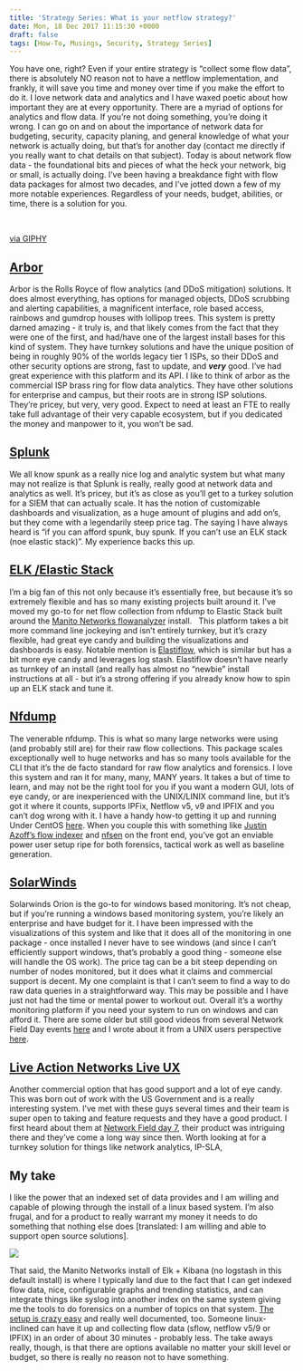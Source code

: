 ```yaml
---
title: 'Strategy Series: What is your netflow strategy?'
date: Mon, 18 Dec 2017 11:15:30 +0000
draft: false
tags: [How-To, Musings, Security, Strategy Series]
---
```


You have one, right? Even if your entire strategy is “collect some flow data”, there is absolutely NO reason not to have a netflow implementation, and frankly, it will save you time and money over time if you make the effort to do it. I love network data and analytics and I have waxed poetic about how important they are at every opportunity. There are a myriad of options for analytics and flow data. If you’re not doing something, you’re doing it wrong. I can go on and on about the importance of network data for budgeting, security, capacity planing, and general knowledge of what your network is actually doing, but that’s for another day (contact me directly if you really want to chat details on that subject). Today is about network flow data - the foundational bits and pieces of what the heck your network, big or small, is actually doing. I’ve been having a breakdance fight with flow data packages for almost two decades, and I’ve jotted down a few of my more notable experiences. Regardless of your needs, budget, abilities, or time, there is a solution for you.

 

[via GIPHY](https://giphy.com/gifs/breakin-boogaloo-shrimp-11FirB7GcukiwU)

**[Arbor](https://www.arbornetworks.com/)**
-------------------------------------------

Arbor is the Rolls Royce of flow analytics (and DDoS mitigation) solutions. It does almost everything, has options for managed objects, DDoS scrubbing and alerting capabilities, a magnificent interface, role based access, rainbows and gumdrop houses with lollipop trees. This system is pretty darned amazing - it truly is, and that likely comes from the fact that they were one of the first, and had/have one of the largest install bases for this kind of system. They have turnkey solutions and have the unique position of being in roughly 90% of the worlds legacy tier 1 ISPs, so their DDoS and other security options are strong, fast to update, and **_very_** good. I’ve had great experience with this platform and its API. I like to think of arbor as the commercial ISP brass ring for flow data analytics. They have other solutions for enterprise and campus, but their roots are in strong ISP solutions. They’re pricey, but very, very good. Expect to need at least an FTE to really take full advantage of their very capable ecosystem, but if you dedicated the money and manpower to it, you won’t be sad.

[Splunk](https://www.splunk.com/)
---------------------------------

We all know spunk as a really nice log and analytic system but what many may not realize is that Splunk is really, really good at network data and analytics as well. It’s pricey, but it’s as close as you’ll get to a turkey solution for a SIEM that can actually scale. It has the notion of customizable dashboards and visualization, as a huge amount of plugins and add on’s, but they come with a legendarily steep price tag. The saying I have always heard is “if you can afford spunk, buy spunk. If you can’t use an ELK stack (noe elastic stack)”. My experience backs this up.

[ELK /Elastic Stack](https://www.elastic.co/)
---------------------------------------------

I’m a big fan of this not only because it’s essentially free, but because it’s so extremely flexible and has so many existing projects built around it. I’ve moved my go-to for net flow collection from nfdump to Elastic Stack built around the [Manito Networks flowanalyzer](https://www.manitonetworks.com/about-flow-analyzer/) install.   This platform takes a bit more command line jockeying and isn’t entirely turnkey, but it’s crazy flexible, had great eye candy and building the visualizations and dashboards is easy. Notable mention is [Elastiflow](https://github.com/robcowart/elastiflow), which is similar but has a bit more eye candy and leverages log stash. Elastiflow doesn’t have nearly as turnkey of an install (and really has almost no “newbie” install instructions at all - but it’s a strong offering if you already know how to spin up an ELK stack and tune it.

[Nfdump](http://nfdump.sourceforge.net/)
----------------------------------------

The venerable nfdump. This is what so many large networks were using (and probably still are) for their raw flow collections. This package scales exceptionally well to huge networks and has so many tools available for the CLI that it’s the de facto standard for raw flow analytics and forensics. I love this system and ran it for many, many, MANY years. It takes a but of time to learn, and may not be the right tool for you if you want a modern GUI, lots of eye candy, or are inexperienced with the UNIX/LINIX command line, but it’s got it where it counts, supports IPFix, Netflow v5, v9 and IPFIX and you can’t dog wrong with it. I have a handy how-to getting it up and running Under CentOS [here](https://www.forwardingplane.net/2014/01/install-nfsen-and-nfdump-on-centos-6-5-for-netflow-and-or-sflow-collection/). When you couple this with something like [Justin Azoff’s flow indexer](https://github.com/JustinAzoff/flow-indexer) and [nfsen](https://sourceforge.net/projects/nfsen/) on the front end, you’ve got an enviable power user setup ripe for both forensics, tactical work as well as baseline generation.

[SolarWinds](https://www.solarwinds.com/)
-----------------------------------------

Solarwinds Orion is the go-to for windows based monitoring. It’s not cheap, but if you’re running a windows based monitoring system, you’re likely an enterprise and have budget for it. I have been impressed with the visualizations of this system and like that it does all of the monitoring in one package - once installed I never have to see windows (and since I can’t efficiently support windows, that’s probably a good thing - someone else will handle the OS work). The price tag can be a bit steep depending on number of nodes monitored, but it does what it claims and commercial support is decent. My one complaint is that I can’t seem to find a way to do raw data queries in a straightforward way. This may be possible and I have just not had the time or mental power to workout out. Overall it’s a worthy monitoring platform if you need your system to run on windows and can afford it. There are some older but still good videos from several Network Field Day events [here](http://techfieldday.com/companies/solarwinds/) and I wrote about it from a UNIX users perspective [here](https://www.forwardingplane.net/2015/07/solarwinds-orion-from-a-unix-user-point-of-view/).

[Live Action Networks Live UX](https://www.liveaction.com/products/live-ux/)
----------------------------------------------------------------------------

Another commercial option that has good support and a lot of eye candy. This was born out of work with the US Government and is a really interesting system. I’ve met with these guys several times and their team is super open to taking and feature requests and they have a good product. I first heard about them at [Network Field day 7](http://techfieldday.com/appearance/liveaction-presents-at-networking-field-day-7/), their product was intriguing there and they’ve come a long way since then. Worth looking at for a turnkey solution for things like network analytics, IP-SLA,

My take
-------

I like the power that an indexed set of data provides and I am willing and capable of plowing through the install of a linux based system. I’m also frugal, and for a product to really warrant my money it needs to do something that nothing else does \[translated: I am willing and able to support open source solutions\].

![](http://www.forwardingplane.net/wp-content/uploads/2017/12/Screenshot-2017-12-15-20.32.57.png)

That said, the Manito Networks install of Elk + Kibana (no logstash in this default install) is where I typically land due to the fact that I can get indexed flow data, nice, configurable graphs and trending statistics, and can integrate things like syslog into another index on the same system giving me the tools to do forensics on a number of topics on that system. [The setup is crazy easy](https://gitlab.com/thart/flowanalyzer/blob/master/Install/README.md) and really well documented, too. Someone linux-inclined can have it up and collecting flow data (sflow, netflow v5/9 or IPFIX) in an order of about 30 minutes - probably less. The take aways really, though, is that there are options available no matter your skill level or budget, so there is really no reason not to have something.